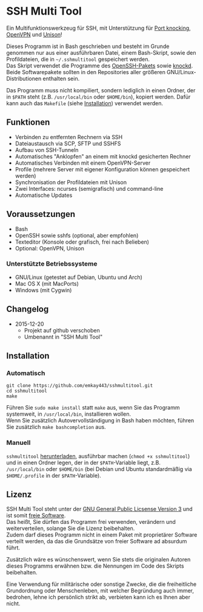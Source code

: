 # SSH Multi Tool
Ein Multifunktionswerkzeug für SSH, mit Unterstützung für [Port knocking](https://en.wikipedia.org/wiki/Port_knocking), [OpenVPN](https://en.wikipedia.org/wiki/OpenVPN) und [Unison](https://en.wikipedia.org/wiki/Unison_(file_synchronizer))!

Dieses Programm ist in Bash geschrieben und besteht im Grunde genommen nur aus einer ausführbaren Datei, einem Bash-Skript, sowie den Profildateien, die in `~/.sshmultitool` gespeichert werden.    
Das Skript verwendet die Programme des [OpenSSH-Pakets](http://www.openssh.com) sowie [knockd](https://github.com/jvinet/knock). Beide Softwarepakete sollten in den Repositories aller größeren GNU/Linux-Distributionen enthalten sein.

Das Programm muss nicht kompiliert, sondern lediglich in einen Ordner, der in `$PATH` steht (z.B. `/usr/local/bin` oder `$HOME/bin`), kopiert werden. Dafür kann auch das `Makefile` (siehe [Installation](#installation)) verwendet werden.

## Funktionen
* Verbinden zu entfernten Rechnern via SSH
* Dateiaustausch via SCP, SFTP und SSHFS
* Aufbau von SSH-Tunneln
* Automatisches "Anklopfen" an einem mit knockd gesicherten Rechner
* Automatisches Verbinden mit einem OpenVPN-Server
* Profile (mehrere Server mit eigener Konfiguration können gespeichert werden)
* Synchronisation der Profildateien mit Unison
* Zwei Interfaces: ncurses (semigrafisch) und command-line
* Automatische Updates

## Voraussetzungen
* Bash
* OpenSSH sowie sshfs (optional, aber empfohlen)
* Texteditor (Konsole oder grafisch, frei nach Belieben)
* Optional: OpenVPN, Unison

### Unterstützte Betriebssysteme
* GNU/Linux (getestet auf Debian, Ubuntu und Arch)
* Mac OS X (mit MacPorts)
* Windows (mit Cygwin)

## Changelog
* 2015-12-20
  * Projekt auf github verschoben
  * Umbenannt in "SSH Multi Tool"

## Installation
### Automatisch
```
git clone https://github.com/emkay443/sshmultitool.git    
cd sshmultitool    
make
```

Führen Sie `sudo make install` statt `make` aus, wenn Sie das Programm systemweit, in `/usr/local/bin`, installieren wollen.    
Wenn Sie zusätzlich Autovervollständigung in Bash haben möchten, führen Sie zusätzlich `make bashcompletion` aus.

### Manuell
`sshmultitool` [herunterladen](https://raw.githubusercontent.com/emkay443/sshmultitool/master/sshmultitool), ausführbar machen (`chmod +x sshmultitool`) und in einen Ordner legen, der in der `$PATH`-Variable liegt, z.B. `/usr/local/bin` oder `$HOME/bin` (bei Debian und Ubuntu standardmäßig via `$HOME/.profile` in der `$PATH`-Variable).

## Lizenz
SSH Multi Tool steht unter der [GNU General Public Licsense Version 3](https://www.gnu.org/licenses/gpl-3.0.de.html) und ist somit [freie Software](https://fsfe.org/about/basics/freesoftware.de.html).    
Das heißt, Sie dürfen das Programm frei verwenden, verändern und weiterverteilen, solange Sie die Lizenz beibehalten.    
Zudem darf dieses Programm nicht in einem Paket mit proprietärer Software verteilt werden, da das die Grundsätze von freier Software ad absurdum führt.

Zusätzlich wäre es wünschenswert, wenn Sie stets die originalen Autoren dieses Programms erwähnen bzw. die Nennungen im Code des Skripts beibehalten.

Eine Verwendung für militärische oder sonstige Zwecke, die die freiheitliche Grundordnung oder Menschenleben, mit welcher Begründung auch immer, bedrohen, lehne ich persönlich strikt ab, verbieten kann ich es Ihnen aber nicht.
